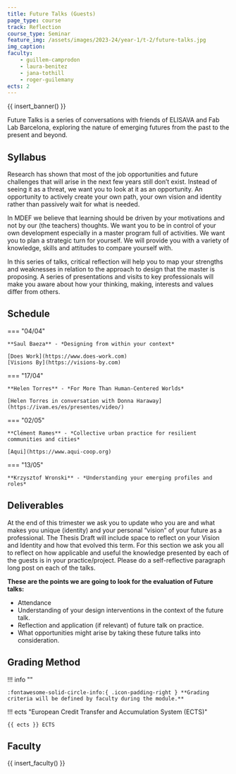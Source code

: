 ```yaml
---
title: Future Talks (Guests)
page_type: course
track: Reflection
course_type: Seminar
feature_img: /assets/images/2023-24/year-1/t-2/future-talks.jpg
img_caption:
faculty:
    - guillem-camprodon
    - laura-benitez
    - jana-tothill
    - roger-guilemany
ects: 2
---
```


{{ insert_banner() }}

Future Talks is a series of conversations with friends of ELISAVA and Fab Lab Barcelona, exploring the nature of emerging futures from the past to the present and beyond.

## Syllabus

Research has shown that most of the job opportunities and future challenges that will arise in the next few years still don’t exist. Instead of seeing it as a threat, we want you to look at it as an opportunity. An opportunity to actively create your own path, your own vision and identity rather than passively wait for what is needed.

In MDEF we believe that learning should be driven by your motivations and not by our (the teachers) thoughts. We want you to be in control of your own development especially in a master program full of activities. We want you to plan a strategic turn for yourself. We will provide you with a variety of knowledge, skills and attitudes to compare yourself with.

In this series of talks, critical reflection will help you to map your strengths and weaknesses in relation to the approach to design that the master is proposing. A series of presentations and visits to key professionals will make you aware about how your thinking, making, interests and values differ from others.

## Schedule

=== "04/04"

    **Saul Baeza** - *Designing from within your context*

    [Does Work](https://www.does-work.com)
    [Visions By](https://visions-by.com)

=== "17/04"

    **Helen Torres** - *For More Than Human-Centered Worlds*

    [Helen Torres in conversation with Donna Haraway](https://ivam.es/es/presentes/video/)

=== "02/05"

    **Clément Rames** - *Collective urban practice for resilient communities and cities*

    [Aqui](https://www.aqui-coop.org)

=== "13/05"

    **Krzysztof Wronski** - *Understanding your emerging profiles and roles*

## Deliverables

At the end of this trimester we ask you to update who you are and what makes you unique (identity) and your personal “vision” of your future as a professional. The Thesis Draft will include space to reflect on your Vision and Identity and how that evolved this term.
For this section we ask you all to reflect on how applicable and useful the knowledge presented by each of the guests is in your practice/project. Please do a self-reflective paragraph long post on each of the talks.

**These are the points we are going to look for the evaluation of Future talks:**

- Attendance
- Understanding of your design interventions in the context of the future talk.
- Reflection and application (if relevant) of future talk on practice.
- What opportunities might arise by taking these future talks into consideration.


## Grading Method

!!! info ""

    :fontawesome-solid-circle-info:{ .icon-padding-right } **Grading criteria will be defined by faculty during the module.**

!!! ects "European Credit Transfer and Accumulation System (ECTS)"

    {{ ects }} ECTS

## Faculty

{{ insert_faculty() }}
